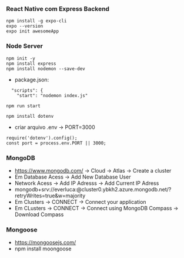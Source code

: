 ### React Native com Express Backend

```
npm install -g expo-cli
expo --version
expo init awesomeApp
```

### Node Server

```
npm init -y
npm install express
npm install nodemon --save-dev
```

- package.json:

```
  "scripts": {
    "start": "nodemon index.js"

npm run start
```

```
npm install dotenv
```

- criar arquivo .env -> PORT=3000

```
require('dotenv').config();
const port = process.env.PORT || 3000;
```

### MongoDB  
  
* https://www.mongodb.com/ -> Cloud -> Atlas -> Create a cluster  
* Em Database Acess -> Add New Database User  
* Network Acess -> Add IP Adresss -> Add Current IP Adress  
* mongodb+srv://everluca:<password>@cluster0.ybkh2.azure.mongodb.net/<dbname>?retryWrites=true&w=majority  
* Em Clusters -> CONNECT -> Connect your application  
* Em CLusters -> CONNECT -> Connect using MongoDB Compass -> Download Compass

### Mongoose  
  
* https://mongoosejs.com/  
* npm install moongoose  
  
